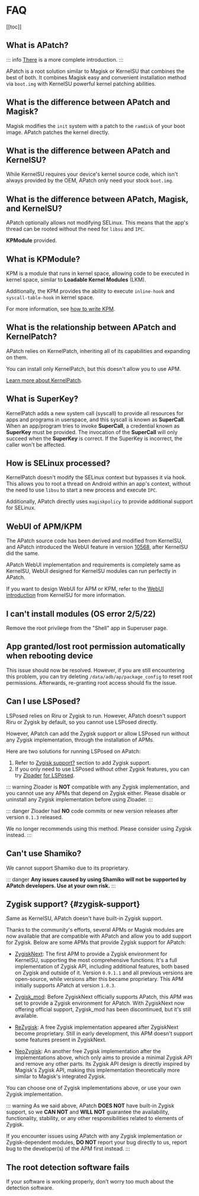 # FAQ

[[toc]]

## What is APatch?

::: info
[There](/what-is-apatch) is a more complete introduction.
:::

APatch is a root solution similar to Magisk or KernelSU that combines the best of both. It combines Magisk easy and convenient installation method via `boot.img` with KernelSU powerful kernel patching abilities.

## What is the difference between APatch and Magisk?

Magisk modifies the `init` system with a patch to the `ramdisk` of your boot image. APatch patches the kernel directly.

## What is the difference between APatch and KernelSU?

While KernelSU requires your device's kernel source code, which isn't always provided by the OEM, APatch only need your stock `boot.img`.

## What is the difference between APatch, Magisk, and KernelSU?

APatch optionally allows not modifying SELinux. This means that the app's thread can be rooted without the need for `libsu` and `IPC`.

**KPModule** provided.

## What is KPModule?

KPM is a module that runs in kernel space, allowing code to be executed in kernel space, similar to **Loadable Kernel Modules** (LKM).

Additionally, the KPM provides the ability to execute `inline-hook` and `syscall-table-hook` in kernel space.

For more information, see [how to write KPM](https://github.com/bmax121/KernelPatch/blob/main/doc/zh-CN/module.md).

## What is the relationship between APatch and KernelPatch?

APatch relies on KernelPatch, inheriting all of its capabilities and expanding on them.

You can install only KernelPatch, but this doesn't allow you to use APM.

[Learn more about KernelPatch](https://github.com/bmax121/KernelPatch).

## What is SuperKey?

KernelPatch adds a new system call (syscall) to provide all resources for apps and programs in userspace, and this syscall is known as **SuperCall**. When an app/program tries to invoke **SuperCall**, a credential known as **SuperKey** must be provided. The invocation of the **SuperCall** will only succeed when the **SuperKey** is correct. If the SuperKey is incorrect, the caller won't be affected.

## How is SELinux processed?

KernelPatch doesn't modify the SELinux context but bypasses it via hook. This allows you to root a thread on Android within an app's context, without the need to use `libsu` to start a new process and execute `IPC`.

Additionally, APatch directly uses `magiskpolicy` to provide additional support for SELinux. 

## WebUI of APM/KPM

The APatch source code has been derived and modified from KernelSU, and APatch introduced the WebUI feature in version [10568](https://github.com/bmax121/APatch/releases/tag/10568), after KernelSU did the same.

APatch WebUI implementation and requirements is completely same as KernelSU, WebUI designed for KernelSU modules can run perfectly in APatch.

If you want to design WebUI for APM or KPM, refer to the [WebUI introduction](https://kernelsu.org/guide/module-webui.html) from KernelSU for more information.

## I can't install modules (OS error 2/5/22)

Remove the root privilege from the "Shell" app in Superuser page.

## App granted/lost root permission automatically when rebooting device

This issue should now be resolved. However, if you are still encountering this problem, you can try deleting `/data/adb/ap/package_config` to reset root permissions. Afterwards, re-granting root access should fix the issue.

## Can I use LSPosed?

LSPosed relies on Riru or Zygisk to run. However, APatch doesn't support Riru or Zygisk by default, so you cannot use LSPosed directly.

However, APatch can add the Zygisk support or allow LSPosed run without any Zygisk implementation, through the installation of APMs.

Here are two solutions for running LSPosed on APatch:

1. Refer to [Zygisk support?](#zygisk-support) section to add Zygisk support.
2. If you only need to use LSPosed without other Zygisk features, you can try [Zloader](https://github.com/Mufanc/z-loader) [for LSPosed](https://t.me/mufanc_chan/28).

::: warning
Zloader is **NOT** compatible with any Zygisk implementation, and you cannot use any APMs that depend on Zygisk either. Please disable or uninstall any Zygisk implementation before using Zloader.
:::

::: danger
Zloader had **NO** code commits or new version releases after version `0.1.3` released.

We no longer recommends using this method. Please consider using Zygisk instead.
:::

## Can't use Shamiko?

We cannot support Shamiko due to its proprietary.

::: danger
**Any issues caused by using Shamiko will not be supported by APatch developers. Use at your own risk.**
:::

## Zygisk support? {#zygisk-support}

Same as KernelSU, APatch doesn't have built-in Zygisk support.

Thanks to the community's efforts, several APMs or Magisk modules are now available that are compatible with APatch and allow you to add support for Zygisk. Below are some APMs that provide Zygisk support for APatch:

- [ZygiskNext](https://github.com/Dr-TSNG/ZygiskNext): The first APM to provide a Zygisk environment for KernelSU, supporting the most comprehensive functions. It's a full implementation of Zygisk API, including additional features, both based on Zygisk and outside of it. Version `0.9.1.1` and all previous versions are open-source, while versions after this became proprietary. This APM initially supports APatch at version `1.0.3`.

- [Zygisk_mod](https://github.com/Admirepowered/Zygisk_mod): Before ZygiskNext officially supports APatch, this APM was set to provide a Zygisk environment for APatch. With ZygiskNext now offering official support, Zygisk_mod has been discontinued, but it's still available.

- [ReZygisk](https://github.com/PerformanC/ReZygisk): A free Zygisk implementation appeared after ZygiskNext become proprietary. Still in early development, this APM doesn't support some features present in ZygiskNext.

- [NeoZygisk](https://github.com/JingMatrix/NeoZygisk): An another free Zygisk implementation after the implementations above, which only aims to provide a minimal Zygisk API and remove any other parts. Its Zygisk API design is directly inspired by Magisk's Zygisk API, making this implementation theoretically more similar to Magisk's integrated Zygisk.

You can choose one of Zygisk implementations above, or use your own Zygisk implementation.

::: warning
As we said above, APatch **DOES NOT** have built-in Zygisk support, so we **CAN NOT** and **WILL NOT** guarantee the availability, functionality, stability, or any other responsibilities related to elements of Zygisk. 

If you encounter issues using APatch with any Zygisk implementation or Zygisk-dependent modules, **DO NOT** report your bug directly to us, report bug to the developer(s) of the APM first instead.
:::

## The root detection software fails

If your software is working properly, don't worry too much about the detection software.
